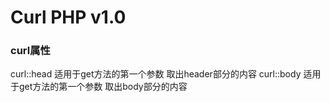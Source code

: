 # Curl PHP v1.0

### curl属性
curl::head  适用于get方法的第一个参数 取出header部分的内容
curl::body  适用于get方法的第一个参数 取出body部分的内容
